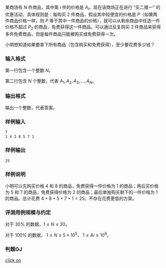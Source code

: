 某商场有 $N$ 件商品，其中第 $i$ 件的价格是 $A_i$。现在该商场正在进行 “买二赠一” 的优惠活动，具体规则是：每购买 $2$ 件商品，假设其中较便宜的价格是 $P$（如果两件商品价格一样，则 $P$ 等于其中一件商品的价格），就可以从剩余商品中任选一件价格不超过 $P_2$ 的商品，免费获得这一件商品。可以通过反复购买 $2$ 件商品来获得多件免费商品，但是每件商品只能被购买或免费获得一次。

小明想知道如果要拿下所有商品（包含购买和免费获得），至少要花费多少钱？

### 输入格式

第一行包含一个整数 $N$。

第二行包含 $N$ 个整数，代表 $A_1,A_2,A_3,…,A_N$。

### 输出格式

输出一个整数，代表答案。

### 样例输入

```text
7
1 4 2 8 5 7 1
```

### 样例输出

```text
25
```

### 样例说明

小明可以先购买价格 $4$ 和 $8$ 的商品，免费获得一件价格为 $1$ 的商品；再后买价格为 $5$  和 $7$ 的商品，免费获得价格为 $2$ 的商品；最后单独购买剩下的一件价格为 $1$ 的商品。总计花费 $4+8+5+7+1=25$。不存在花费更低的方案。

### 评测用例规模与约定

对于 $30$% 的数据，$1≤N≤20$。

对于 $100$% 的数据，
$1≤N≤5×10^5$，
$1≤Ai≤10^9$。

### 判题OJ
[click on](https://www.lanqiao.cn/problems/3539/learning/)
